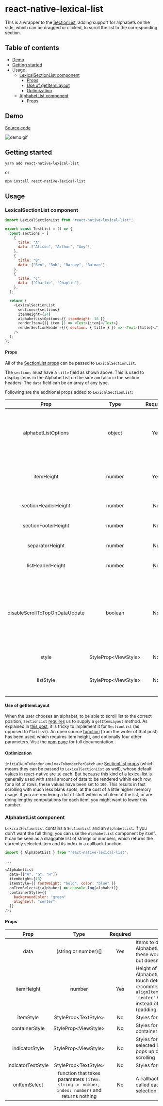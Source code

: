 # react-native-lexical-list

This is a wrapper to the [SectionList](https://reactnative.dev/docs/sectionlist), adding support for alphabets on the
side, which can be dragged or clicked, to scroll the list to the corresponding section.

## Table of contents

- [Demo](#demo)
- [Getting started](#getting-started)
- [Usage](#usage)
  - [LexicalSectionList component](#lexicalsectionlist-component)
    - [Props](#props)
    - [Use of getItemLayout](#use-of-getitemlayout)
    - [Optimization](#optimization)
  - [AlphabetList component](#alphabetlist-component)
    - [Props](#props-1)

## Demo

[Source code](./demo)

![demo gif](https://github.com/kkaushik90/react-native-lexical-list/blob/master/demo/lexical_list_demo_1.gif?raw=true)

## Getting started

`yarn add react-native-lexical-list`

or

`npm install react-native-lexical-list`

## Usage

### LexicalSectionList component

```javascript
import LexicalSectionList from "react-native-lexical-list";

export const TestList = () => {
  const sections = [
    {
      title: "A",
      data: ["Alison", "Arthur", "Amy"],
    },
    {
      title: "B",
      data: ["Ben", "Bob", "Barney", "Batman"],
    },
    {
      title: "C",
      data: ["Charlie", "Chaplin"],
    },
  ];

  return (
    <LexicalSectionList
      sections={sections}
      itemHeight={24}
      alphabetListOptions={{ itemHeight: 18 }}
      renderItem={({ item }) => <Text>{item}</Text>}
      renderSectionHeader={({ section: { title } }) => <Text>{title}</Text>}
    />
  );
};
```

#### Props

All of the [SectionList props](https://reactnative.dev/docs/sectionlist#props) can be passed to `LexicalSectionList`.

The `sections` must have a `title` field as shown above. This is used to display items in the AlphabetList on the side
and also in the section headers. The `data` field can be an array of any type.

Following are the additional props added to `LexicalSectionList`:

|              Prop              |          Type          | Required | Desc                                                                                                                                                                                                            |
| :----------------------------: | :--------------------: | :------: | --------------------------------------------------------------------------------------------------------------------------------------------------------------------------------------------------------------- |
|      alphabetListOptions       |         object         |   Yes    | Props to be passed on to the `AlphabetList` component. See AlphabetList Props [below](#props-1).                                                                                                                |
|           itemHeight           |         number         |   Yes    | Height of rows of the SectionList. See [getItemLayout below](#use-of-getItemLayout).                                                                                                                            |
|      sectionHeaderHeight       |         number         |    No    | See [getItemLayout below](#use-of-getItemLayout)                                                                                                                                                                |
|      sectionFooterHeight       |         number         |    No    | See [getItemLayout below](#use-of-getItemLayout)                                                                                                                                                                |
|        separatorHeight         |         number         |    No    | See [getItemLayout below](#use-of-getItemLayout)                                                                                                                                                                |
|        listHeaderHeight        |         number         |    No    | See [getItemLayout below](#use-of-getItemLayout)                                                                                                                                                                |
| disableScrollToTopOnDataUpdate |        boolean         |    No    | When the value of the [`sections` prop](https://reactnative.dev/docs/sectionlist#sections) changes, the list scrolls to the top by default. This is useful for when the list is updated using search filtering. |
|             style              | StyleProp\<ViewStyle\> |    No    | Container style                                                                                                                                                                                                 |
|           listStyle            | StyleProp\<ViewStyle\> |    No    | This is passed on to the underlying SectionList as `style` prop                                                                                                                                                 |

#### Use of getItemLayout

When the user chooses an alphabet, to be able to scroll list to the correct position, `SectionList`
[requires](https://reactnative.dev/docs/sectionlist#scrolltolocation) us to supply a `getItemLayout` method. As
explained in [this post](https://medium.com/@jsoendermann/sectionlist-and-getitemlayout-2293b0b916fb), it is tricky to
implement it for `SectionList` (as opposed to `FlatList`). An open source
[function](https://www.npmjs.com/package/react-native-section-list-get-item-layout) (from the writer of that post) has
been used, which requires item height, and optionally four other parameters. Visit the
[npm page](https://www.npmjs.com/package/react-native-section-list-get-item-layout) for full documentation.

#### Optimization

`initialNumToRender` and `maxToRenderPerBatch` are
[SectionList props](https://reactnative.dev/docs/sectionlist#initialnumtorender) (which means they can be passed to
`LexicalSectionList` as well), whose default values in react-native are `10` each. But because this kind of a lexical list is
generally used with small amount of data to be rendered within each row, for a lot of rows, these values have been
set to `100`. This results in fast scrolling with much less blank spots, at the cost of a little higher memory usage.
If you are rendering a lot of stuff within each item of the list, or are doing lengthy computations for each item, you
might want to lower this number.

### AlphabetList component

`LexicalSectionList` contains a `SectionList` and an `AlphabetList`. If you don't want the full thing, you can use the
`AlphabetList` component by itself. It can be seen as a draggable list of strings or numbers, which returns the
currently selected item and its index in a callback function.

```javascript
import { AlphabetList } from "react-native-lexical-list";

...

<AlphabetList
  data={["A", "G", "H"]}
  itemHeight={18}
  itemStyle={{ fontWeight: "bold", color: "blue" }}
  onItemSelect={(alphabet) => console.log(alphabet)}
  containerStyle={{
    backgroundColor: "green"
    alignSelf: "center",
  }}
/>;
```

#### Props

|        Prop        |                                             Type                                             | Required | Desc                                                                                                                                                                                                       |
| :----------------: | :------------------------------------------------------------------------------------------: | :------: | ---------------------------------------------------------------------------------------------------------------------------------------------------------------------------------------------------------- |
|        data        |                                     (string or number)[]                                     |   Yes    | Items to display in the AlphabetList. Generally these would be alphabets, but doesn't have to be.                                                                                                          |
|     itemHeight     |                                            number                                            |   Yes    | Height of each item in the AlphabetList, for accurate touch detection. It is recommended to use `alignItems/justifyContent: 'center'` with fixed height instead of using margins (padding should be fine). |
|     itemStyle      |                                    StyleProp\<TextStyle\>                                    |    No    | Styles for the list item text                                                                                                                                                                              |
|   containerStyle   |                                    StyleProp\<ViewStyle\>                                    |    No    | Styles for the AlphabetList container                                                                                                                                                                      |
|   indicatorStyle   |                                    StyleProp\<ViewStyle\>                                    |    No    | Styles for the currently selected item indicator that pops up on the side while scrolling                                                                                                                  |
| indicatorTextStyle |                                    StyleProp\<TextStyle\>                                    |    No    | Styles for the indicator text                                                                                                                                                                              |
|    onItemSelect    | function that takes parameters `(item: string or number, index: number)` and returns nothing |    No    | A callback function that is called each time the item selection changes                                                                                                                                    |
